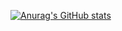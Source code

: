 [![Anurag's GitHub stats](https://github-readme-stats.vercel.app/api?username=ChanyoungPark88&show_icons=true&theme=blue-green)](https://github.com/anuraghazra/github-readme-stats)
